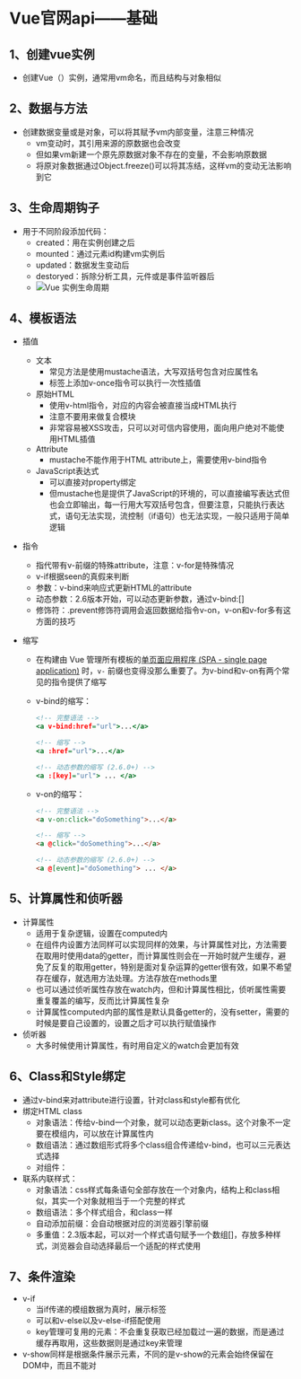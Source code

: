 # Vue官网api——基础

## 1、创建vue实例

* 创建Vue（）实例，通常用vm命名，而且结构与对象相似

## 2、数据与方法

* 创建数据变量或是对象，可以将其赋予vm内部变量，注意三种情况
  * vm变动时，其引用来源的原数据也会改变
  * 但如果vm新建一个原先原数据对象不存在的变量，不会影响原数据
  * 将原对象数据通过Object.freeze()可以将其冻结，这样vm的变动无法影响到它

## 3、生命周期钩子

* 用于不同阶段添加代码：
  * created：用在实例创建之后
  * mounted：通过元素id构建vm实例后
  * updated：数据发生变动后
  * destoryed：拆除分析工具，元件或是事件监听器后
  * ![Vue 实例生命周期](https://cn.vuejs.org/images/lifecycle.png)

## 4、模板语法

* 插值
  * 文本
    * 常见方法是使用mustache语法，大写双括号包含对应属性名
    * 标签上添加v-once指令可以执行一次性插值
  * 原始HTML
    * 使用v-html指令，对应的内容会被直接当成HTML执行
    * 注意不要用来做复合模块
    * 非常容易被XSS攻击，只可以对可信内容使用，面向用户绝对不能使用HTML插值
  * Attribute
    * mustache不能作用于HTML attribute上，需要使用v-bind指令
  * JavaScript表达式
    * 可以直接对property绑定
    * 但mustache也是提供了JavaScript的环境的，可以直接编写表达式但也会立即输出，每一行用大写双括号包含，但要注意，只能执行表达式，语句无法实现，流控制（if语句）也无法实现，一般只适用于简单逻辑
* 指令
  * 指代带有v-前缀的特殊attribute，注意：v-for是特殊情况
  * v-if根据seen的真假来判断
  * 参数：v-bind来响应式更新HTML的attribute
  * 动态参数：2.6版本开始，可以动态更新参数，通过v-bind:[]
  * 修饰符：.prevent修饰符调用会返回数据给指令v-on，v-on和v-for多有这方面的技巧

* 缩写

  * 在构建由 Vue 管理所有模板的[单页面应用程序 (SPA - single page application)](https://en.wikipedia.org/wiki/Single-page_application) 时，`v-` 前缀也变得没那么重要了。为v-bind和v-on有两个常见的指令提供了缩写

  * v-bind的缩写：

    ``` htm
    <!-- 完整语法 -->
    <a v-bind:href="url">...</a>
    
    <!-- 缩写 -->
    <a :href="url">...</a>
    
    <!-- 动态参数的缩写 (2.6.0+) -->
    <a :[key]="url"> ... </a>
    ```

    

  * v-on的缩写：

    ``` html
    <!-- 完整语法 -->
    <a v-on:click="doSomething">...</a>
    
    <!-- 缩写 -->
    <a @click="doSomething">...</a>
    
    <!-- 动态参数的缩写 (2.6.0+) -->
    <a @[event]="doSomething"> ... </a>
    ```

    

## 5、计算属性和侦听器

* 计算属性
  * 适用于复杂逻辑，设置在computed内
  * 在组件内设置方法同样可以实现同样的效果，与计算属性对比，方法需要在取用时使用data的getter，而计算属性则会在一开始时就产生缓存，避免了反复的取用getter，特别是面对复杂运算的getter很有效，如果不希望存在缓存，就选用方法处理。方法存放在methods里
  * 也可以通过侦听属性存放在watch内，但和计算属性相比，侦听属性需要重复覆盖的编写，反而比计算属性复杂
  * 计算属性computed内部的属性是默认具备getter的，没有setter，需要的时候是要自己设置的，设置之后才可以执行赋值操作
* 侦听器
  * 大多时候使用计算属性，有时用自定义的watch会更加有效

## 6、Class和Style绑定

* 通过v-bind来对attribute进行设置，针对class和style都有优化
* 绑定HTML class
  * 对象语法：传给v-bind一个对象，就可以动态更新class。这个对象不一定要在模组内，可以放在计算属性内
  * 数组语法：通过数组形式将多个class组合传递给v-bind，也可以三元表达式选择
  * 对组件：
* 联系内联样式：
  * 对象语法：css样式每条语句全部存放在一个对象内，结构上和class相似，其实一个对象就相当于一个完整的样式
  * 数组语法：多个样式组合，和class一样
  * 自动添加前缀：会自动根据对应的浏览器引擎前缀
  * 多重值：2.3版本起，可以对一个样式语句赋予一个数组[]，存放多种样式，浏览器会自动选择最后一个适配的样式使用

## 7、条件渲染

* v-if
  * 当if传递的模组数据为真时，展示标签
  * 可以和v-else以及v-else-if搭配使用
  * key管理可复用的元素：不会重复获取已经加载过一遍的数据，而是通过缓存再取用，这些数据则是通过key来管理
* v-show同样是根据条件展示元素，不同的是v-show的元素会始终保留在DOM中，而且不能对<template>使用，也不支持v-else
* 注意v-if和v-show的区别，v-if是真的条件渲染，不达成条件什么都不做，而v-show则是照常渲染，只是切换了css
* v-if和v-for放在一起时，v-for优先级更高，一般情况不要一起使用

## 8、列表渲染

* v-for对数组使用，遍历数组内部所有内容
* v-for对对象使用，会自动遍历全部property
* 维护模式：当数据顺序变动，列表渲染会直接在原来的位置更新，不会跟随变动
* 数组更新检测：
  * 变更方法：包裹了数组变更的方法（测试未成功）
  * 替换数组：变更方法不会对原数组造成影响，非变更方法会对数组造成影响
  * 注意：Vue不能检测数组和对象的变化

## 9、事件渲染

* 通过v-on监听事件，可以直接后跟简单JavaScript表达式，又或者是引用JavaScript部分编写的模组内容的方法
* 为了能够处理一部分的内置DOM，可以通过$event引用，将其传入方法
* v-on还有几个对应的事件修饰符和按键修饰符

## 10、表达输入绑定

* 通过v-model指令进行绑定，特点是双向绑定
* v-model不止可以接受单个数据，还可以接收多组数据存放在数组内部，设置接收多个数据的模组时，要用数组接数据

## 11、组件

* 可复用的vue实例
* 使用Vue.component()来创建，内部变量可以内部自身套用，通过props自设title名，template设置模板，多种标签组合使用时，用div包含起来
* 